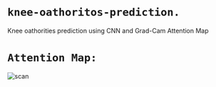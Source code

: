 # `knee-oathoritos-prediction.`

Knee oathorities prediction using CNN and Grad-Cam Attention Map

# `Attention Map:`

![scan](https://user-images.githubusercontent.com/98689629/228420387-bcb0a6b0-08c9-4f4d-852b-ae07c96ea4f0.jpg)

